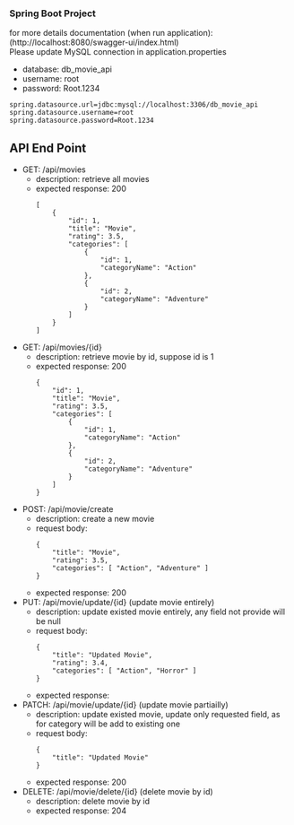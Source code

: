 ### Spring Boot Project
for more details documentation (when run application): (http://localhost:8080/swagger-ui/index.html)<br>
Please update MySQL connection in application.properties
* database: db_movie_api
* username: root
* password: Root.1234
```
spring.datasource.url=jdbc:mysql://localhost:3306/db_movie_api 
spring.datasource.username=root
spring.datasource.password=Root.1234
```

## API End Point
+ GET: /api/movies
  - description: retrieve all movies
  - expected response: 200
    ```
    [
        {
            "id": 1,
            "title": "Movie",
            "rating": 3.5,
            "categories": [
                {
                    "id": 1,
                    "categoryName": "Action"
                },
                {
                    "id": 2,
                    "categoryName": "Adventure"
                }
            ]
        }
    ]
    ```
+ GET: /api/movies/{id}
  - description: retrieve movie by id, suppose id is 1
  - expected response: 200
    ```
    {
        "id": 1,
        "title": "Movie",
        "rating": 3.5,
        "categories": [
            {
                "id": 1,
                "categoryName": "Action"
            },
            {
                "id": 2,
                "categoryName": "Adventure"
            }
        ]
    }
    ```
+ POST: /api/movie/create
  - description: create a new movie
  - request body:
    ```
    {
        "title": "Movie",
        "rating": 3.5,
        "categories": [ "Action", "Adventure" ]
    }
    ```
  - expected response: 200
+ PUT: /api/movie/update/{id} (update movie entirely)
  - description: update existed movie entirely, any field not provide will be null
  - request body:
    ```
    {
        "title": "Updated Movie",
        "rating": 3.4,
        "categories": [ "Action", "Horror" ]
    }
    ```
  - expected response: 
+ PATCH: /api/movie/update/{id} (update movie partiailly)
  - description: update existed movie, update only requested field, as for category will be add to existing one
  - request body:
    ```
    {
        "title": "Updated Movie"
    }
    ```
  - expected response: 200
+ DELETE: /api/movie/delete/{id} (delete movie by id)
  - description: delete movie by id
  - expected response: 204
